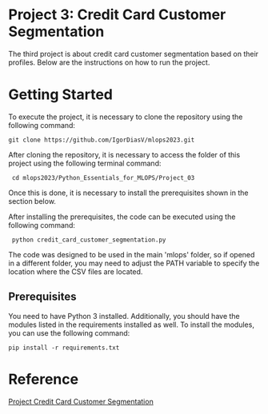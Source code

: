 # Project 3: Credit Card Customer Segmentation
The third project is about credit card customer segmentation based on their profiles.
Below are the instructions on how to run the project.

# Getting Started
To execute the project, it is necessary to clone the repository using the following command:

```
git clone https://github.com/IgorDiasV/mlops2023.git
```
After cloning the repository, it is necessary to access the folder of this project using the following terminal command:
``` 
 cd mlops2023/Python_Essentials_for_MLOPS/Project_03
```
Once this is done, it is necessary to install the prerequisites shown in the section below.

After installing the prerequisites, the code can be executed using the following command:

```
 python credit_card_customer_segmentation.py
```
The code was designed to be used in the main 'mlops' folder, so if opened in a different folder, you may need to adjust the PATH variable to specify the location where the CSV files are located.
## Prerequisites
You need to have Python 3 installed. Additionally, you should have the modules listed in the requirements installed as well. To install the modules, you can use the following command:

```
pip install -r requirements.txt
```
# Reference
[Project Credit Card Customer Segmentation](https://app.dataquest.io/c/135/m/745/guided-project%3A-credit-card-customer-segmentation/1/introduction?path=23&slug=machine-learning-in-python-skill&version=1)
